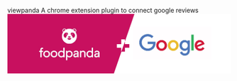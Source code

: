 viewpanda
A chrome extension plugin to connect google reviews
![foodpanda and google ](https://github.com/max923/viewpanda/blob/master/viewpanda.png)
